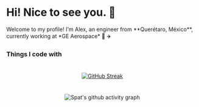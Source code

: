 <h1>Hi! Nice to see you. 🖖</h1>
Welcome to my profile! I'm Alex, an engineer from **Querétaro, México**, currently working at *GE Aerospace* 🚀 ✈️

<h3>Things I code with</h3>

<div align="center">
<h1></h1>

[![GitHub Streak](https://streak-stats.demolab.com?user=alex-spataru&hide_border=true&background=00000000&border=00000000&stroke=9F9F9F&ring=64B2FF&fire=4F8CC9&currStreakNum=4F8CC9&sideNums=4F8CC9&currStreakLabel=D8D8D8&sideLabels=D8D8D8&dates=9F9F9F)](https://git.io/streak-stats)

<h1></h1>

![Spat's github activity graph](https://github-readme-activity-graph.cyclic.app/graph?username=alex-spataru&bg_color=00000000&color=c7c7c7&line=75baff&point=4F8CC9&area=true&hide_border=true)

</div>
